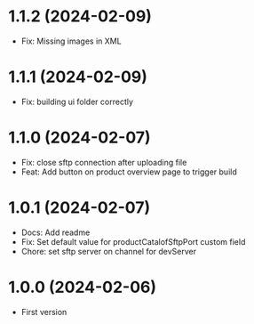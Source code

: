 # 1.1.2 (2024-02-09)

- Fix: Missing images in XML

# 1.1.1 (2024-02-09)

- Fix: building ui folder correctly

# 1.1.0 (2024-02-07)

- Fix: close sftp connection after uploading file
- Feat: Add button on product overview page to trigger build

# 1.0.1 (2024-02-07)

- Docs: Add readme
- Fix: Set default value for productCatalofSftpPort custom field
- Chore: set sftp server on channel for devServer

# 1.0.0 (2024-02-06)

- First version
